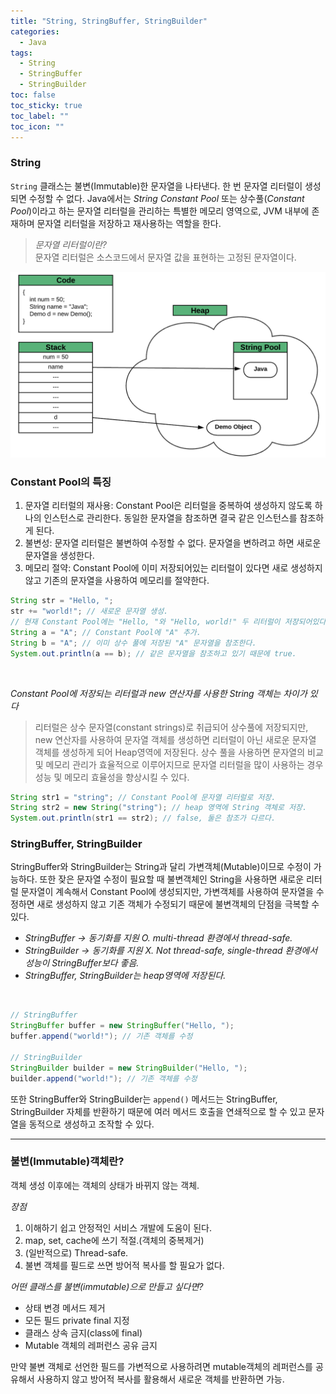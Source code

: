 ```yaml
---
title: "String, StringBuffer, StringBuilder"
categories:
  - Java
tags:
  - String
  - StringBuffer
  - StringBuilder
toc: false
toc_sticky: true
toc_label: ""
toc_icon: ""
---
```


### String

`String` 클래스는 불변(Immutable)한 문자열을 나타낸다. 한 번 문자열 리터럴이 생성되면 수정할 수 없다. Java에서는 *String Constant Pool* 또는 상수풀(*Constant Pool*)이라고 하는 문자열 리터럴을 관리하는 특별한 메모리 영역으로, JVM 내부에 존재하며 문자열 리터럴을 저장하고 재사용하는 역할을 한다.

>*문자열 리터럴이란?*<br>
> 문자열 리터럴은 소스코드에서 문자열 값을 표현하는 고정된 문자열이다.

![StringPool.png](..%2F..%2Fimage%2FforPost%2FStringPool.png)

### Constant Pool의 특징
1. 문자열 리터럴의 재사용: Constant Pool은 리터럴을 중복하여 생성하지 않도록 하나의 인스턴스로 관리한다. 동일한 문자열을 참조하면 결국 같은 인스턴스를 참조하게 된다.
2. 불변성: 문자열 리터럴은 불변하여 수정할 수 없다. 문자열을 변하려고 하면 새로운 문자열을 생성한다.
3. 메모리 절약: Constant Pool에 이미 저장되어있는 리터럴이 있다면 새로 생성하지 않고 기존의 문자열을 사용하여 메모리를 절약한다.


```java
String str = "Hello, ";
str += "world!"; // 새로운 문자열 생성.
// 현재 Constant Pool에는 "Hello, "와 "Hello, world!" 두 리터럴이 저장되어있다.
String a = "A"; // Constant Pool에 "A" 추가.
String b = "A"; // 이미 상수 풀에 저장된 "A" 문자열을 참조한다.
System.out.println(a == b); // 같은 문자열을 참조하고 있기 때문에 true.
```

<br>

*Constant Pool에 저장되는 리터럴과 new 연산자를 사용한 String 객체는 차이가 있다*<br>
>리터럴은 상수 문자열(constant strings)로 취급되어 상수풀에 저장되지만, new 연산자를 사용하여 문자열 객체를 생성하면 리터럴이 아닌 새로운 문자열 객체를 생성하게 되어 Heap영역에 저장된다. 상수 풀을 사용하면 문자열의 비교 및 메모리 관리가 효율적으로 이루어지므로 문자열 리터럴을 많이 사용하는 경우 성능 및 메모리 효율성을 향상시킬 수 있다.

```java
String str1 = "string"; // Constant Pool에 문자열 리터럴로 저장.
String str2 = new String("string"); // heap 영역에 String 객체로 저장.
System.out.println(str1 == str2); // false, 둘은 참조가 다르다.
```

### StringBuffer, StringBuilder

StringBuffer와 StringBuilder는 String과 달리 가변객체(Mutable)이므로 수정이 가능하다.
또한 잦은 문자열 수정이 필요할 때 불변객체인 String을 사용하면 새로운 리터럴 문자열이 계속해서 Constant Pool에 생성되지만, 가변객체를 사용하여 문자열을 수정하면 새로 생성하지 않고 기존 객체가 수정되기 때문에 불변객체의 단점을 극복할 수 있다. 

- *StringBuffer → 동기화를 지원 O. multi-thread 환경에서 thread-safe.*
- *StringBuilder → 동기화를 지원 X. Not thread-safe, single-thread 환경에서 성능이 StringBuffer보다 좋음.*
- *StringBuffer, StringBuilder는 heap영역에 저장된다.*
<br>

```java
// StringBuffer
StringBuffer buffer = new StringBuffer("Hello, ");
buffer.append("world!"); // 기존 객체를 수정

// StringBuilder
StringBuilder builder = new StringBuilder("Hello, ");
builder.append("world!"); // 기존 객체를 수정
```

또한 StringBuffer와 StringBuilder는 `append()` 메서드는 StringBuffer, StringBuilder 자체를 반환하기 때문에
여러 메서드 호출을 연쇄적으로 할 수 있고 문자열을 동적으로 생성하고 조작할 수 있다. 

---

### 불변(Immutable)객체란?

객체 생성 이후에는 객체의 상태가 바뀌지 않는 객체.

*장점*
1. 이해하기 쉽고 안정적인 서비스 개발에 도움이 된다.
2. map, set, cache에 쓰기 적절.(객체의 중복제거)
3. (일반적으로) Thread-safe.
4. 불변 객체를 필드로 쓰면 방어적 복사를 할 필요가 없다.


*어떤 클래스를 불변(immutable)으로 만들고 싶다면?*
- 상태 변경 메서드 제거
- 모든 필드 private final 지정
- 클래스 상속 금지(class에 final)
- Mutable 객체의 레퍼런스 공유 금지

만약 불변 객체로 선언한 필드를 가변적으로 사용하려면 mutable객체의 레퍼런스를 공유해서 사용하지 않고
방어적 복사를 활용해서 새로운 객체를 반환하면 가능.
